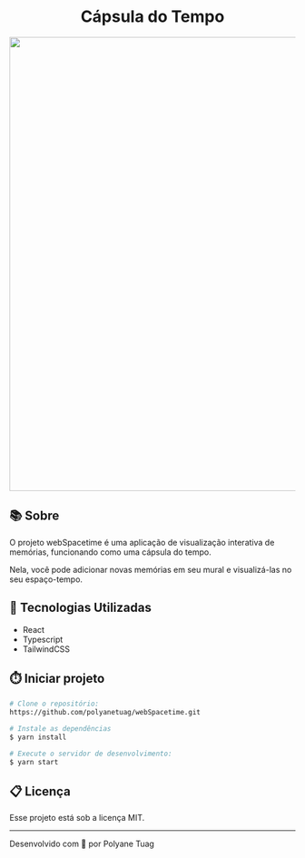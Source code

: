 <h1 align="center">Cápsula do Tempo</h1>

<div align="center">
    <img width='800' src="">
</div>

## 📚 Sobre
O projeto webSpacetime é uma aplicação de visualização interativa de memórias, funcionando como uma cápsula do tempo.

Nela, você pode adicionar novas memórias em seu mural e visualizá-las no seu espaço-tempo.


## 🚀 Tecnologias Utilizadas
- React
- Typescript
- TailwindCSS
  

## ⏱️ Iniciar projeto

```bash
# Clone o repositório:
https://github.com/polyanetuag/webSpacetime.git

# Instale as dependências
$ yarn install

# Execute o servidor de desenvolvimento:
$ yarn start

```

## 📋 Licença
Esse projeto está sob a licença MIT. 

---

Desenvolvido com 💜 por Polyane Tuag


